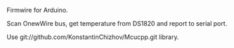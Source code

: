 Firmwire for Arduino.

Scan OnewWire bus, get temperature from DS1820 and report to serial port.

Use git://github.com/KonstantinChizhov/Mcucpp.git library.
